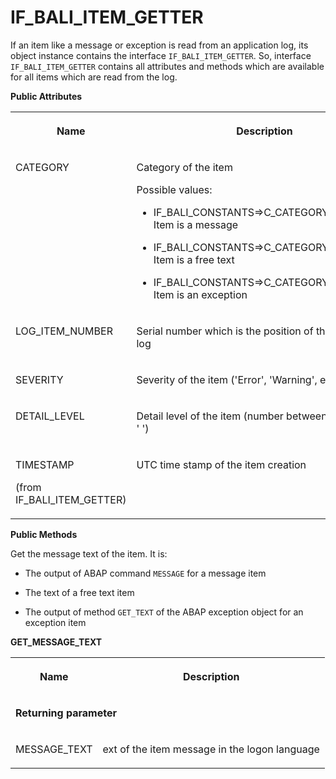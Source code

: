 <!-- loio5ff735cf11874b31abc0a8130baaffb8 -->

# IF\_BALI\_ITEM\_GETTER

If an item like a message or exception is read from an application log, its object instance contains the interface `IF_BALI_ITEM_GETTER`. So, interface `IF_BALI_ITEM_GETTER` contains all attributes and methods which are available for all items which are read from the log.

**Public Attributes**


<table>
<tr>
<th valign="top">

Name



</th>
<th valign="top">

Description



</th>
</tr>
<tr>
<td valign="top">

CATEGORY



</td>
<td valign="top">

Category of the item

Possible values:

-   IF\_BALI\_CONSTANTS=\>C\_CATEGORY\_MESSAGE: Item is a message

-   IF\_BALI\_CONSTANTS=\>C\_CATEGORY\_FREE\_TEXT: Item is a free text

-   IF\_BALI\_CONSTANTS=\>C\_CATEGORY\_EXCEPTION: Item is an exception




</td>
</tr>
<tr>
<td valign="top">

LOG\_ITEM\_NUMBER



</td>
<td valign="top">

Serial number which is the position of the item in the log



</td>
</tr>
<tr>
<td valign="top">

SEVERITY



</td>
<td valign="top">

Severity of the item \('Error', 'Warning', etc\)



</td>
</tr>
<tr>
<td valign="top">

DETAIL\_LEVEL



</td>
<td valign="top">

Detail level of the item \(number between '1' and '9' or ' '\)



</td>
</tr>
<tr>
<td valign="top">

TIMESTAMP

\(from IF\_BALI\_ITEM\_GETTER\)



</td>
<td valign="top">

UTC time stamp of the item creation



</td>
</tr>
</table>

**Public Methods**



Get the message text of the item. It is:

-   The output of ABAP command `MESSAGE` for a message item

-   The text of a free text item

-   The output of method `GET_TEXT` of the ABAP exception object for an exception item


**GET\_MESSAGE\_TEXT**


<table>
<tr>
<th valign="top">

Name



</th>
<th valign="top">

Description



</th>
</tr>
<tr>
<td valign="top" colspan="2">

**Returning parameter**



</td>
</tr>
<tr>
<td valign="top">

MESSAGE\_TEXT



</td>
<td valign="top">

ext of the item message in the logon language



</td>
</tr>
</table>

